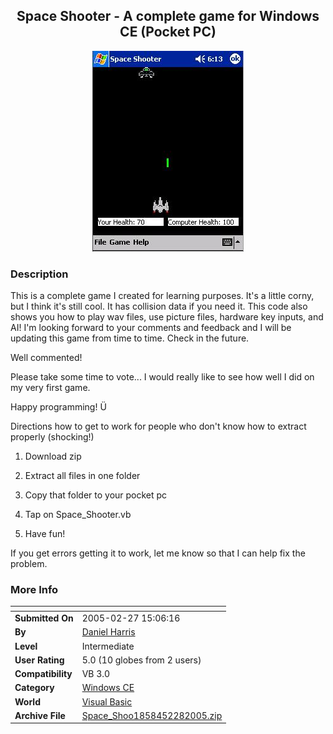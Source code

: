 ﻿<div align="center">

## Space Shooter \- A complete game for Windows CE \(Pocket PC\)

<img src="PIC20052122019404398.JPG">
</div>

### Description

This is a complete game I created for learning purposes. It's a little corny, but I think it's still cool. It has collision data if you need it. This code also shows you how to play wav files, use picture files, hardware key inputs, and AI! I'm looking forward to your comments and feedback and I will be updating this game from time to time. Check in the future.

Well commented!

Please take some time to vote... I would really like to see how well I did on my very first game.

Happy programming! &#220;

Directions how to get to work for people who don't know how to extract properly (shocking!)

1. Download zip

2. Extract all files in one folder

3. Copy that folder to your pocket pc

4. Tap on Space_Shooter.vb

5. Have fun!

If you get errors getting it to work, let me know so that I can help fix the problem.
 
### More Info
 


<span>             |<span>
---                |---
**Submitted On**   |2005-02-27 15:06:16
**By**             |[Daniel Harris](https://github.com/Planet-Source-Code/PSCIndex/blob/master/ByAuthor/daniel-harris.md)
**Level**          |Intermediate
**User Rating**    |5.0 (10 globes from 2 users)
**Compatibility**  |VB 3\.0
**Category**       |[Windows CE](https://github.com/Planet-Source-Code/PSCIndex/blob/master/ByCategory/windows-ce__1-41.md)
**World**          |[Visual Basic](https://github.com/Planet-Source-Code/PSCIndex/blob/master/ByWorld/visual-basic.md)
**Archive File**   |[Space\_Shoo1858452282005\.zip](https://github.com/Planet-Source-Code/daniel-harris-space-shooter-a-complete-game-for-windows-ce-pocket-pc__1-58866/archive/master.zip)








